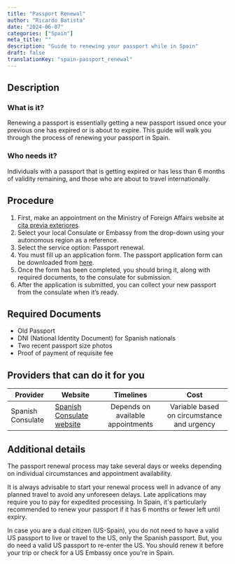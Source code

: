 ```yaml
---
title: "Passport Renewal"
author: "Ricardo Batista"
date: "2024-06-07"
categories: ["Spain"]
meta_title: ""
description: "Guide to renewing your passport while in Spain"
draft: false
translationKey: "spain-passport_renewal"
---
```


## Description
### What is it?
Renewing a passport is essentially getting a new passport issued once your previous one has expired or is about to expire. This guide will walk you through the process of renewing your passport in Spain.

### Who needs it?
Individuals with a passport that is getting expired or has less than 6 months of validity remaining, and those who are about to travel internationally.

## Procedure

1.  First, make an appointment on the Ministry of Foreign Affairs website at [cita previa exteriores](https://sede.maec.gob.es/citaconsularprevia/en/consulado.html).
2.  Select your local Consulate or Embassy from the drop-down using your autonomous region as a reference.
3.  Select the service option: Passport renewal.
4.  You must fill up an application form. The passport application form can be downloaded from [here](https://www.policia.es/documentacion/requisitos.html).
5.  Once the form has been completed, you should bring it, along with required documents, to the consulate for submission.
6.  After the application is submitted, you can collect your new passport from the consulate when it’s ready.

## Required Documents

- Old Passport
- DNI (National Identity Document) for Spanish nationals
- Two recent passport size photos
- Proof of payment of requisite fee

## Providers that can do it for you

| Provider        |     Website     |     Timelines    |       Cost      |
| --------------- | --------------- |  :-------------: | :-------------: |
| Spanish Consulate      |  [Spanish Consulate website](https://www.maec.es/)       |      Depends on available appointments      |        Variable based on circumstance and urgency       |

## Additional details

The passport renewal process may take several days or weeks depending on individual circumstances and appointment availability. 

It is always advisable to start your renewal process well in advance of any planned travel to avoid any unforeseen delays. Late applications may require you to pay for expedited processing. In Spain, it's particularly recommended to renew your passport if it has 6 months or fewer left until expiry. 

In case you are a dual citizen (US-Spain), you do not need to have a valid US passport to live or travel to the US, only the Spanish passport. But, you do need a valid US passport to re-enter the US. You should renew it before your trip or check for a US Embassy once you're in Spain.